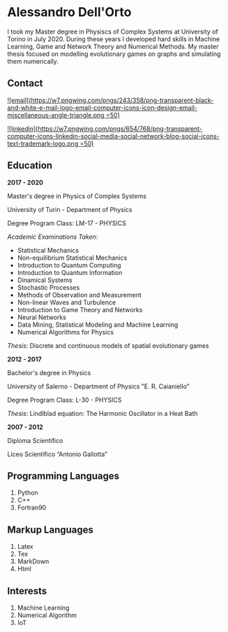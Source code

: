 # Alessandro Dell'Orto

I took my Master degree in Physiscs of Complex Systems at University of Torino in July 2020. During these years I developed hard skills in Machine Learning, Game and Network Theory and Numerical Methods. My master thesis focused on modelling evolutionary games on graphs and simulating them numerically.

## Contact

[![email](https://w7.pngwing.com/pngs/243/358/png-transparent-black-and-white-e-mail-logo-email-computer-icons-icon-design-email-miscellaneous-angle-triangle.png =50)](mailto:alessandro.dellor@edu.unito.it)

[![linkedin](https://w7.pngwing.com/pngs/654/768/png-transparent-computer-icons-linkedin-social-media-social-network-blog-social-icons-text-trademark-logo.png =50)](www.linkedin.com/in/alessandro-dell-orto-9100501b6) 

## Education

**2017 - 2020**

Master's degree in Physics of Complex Systems

University of Turin - Department of Physics

Degree Program Class: LM-17 - PHYSICS

_Academic Examinations Taken_:
- Statistical Mechanics
- Non-equilibrium Statistical Mechanics
- Introduction to Quantum Computing
- Introduction to Quantum Information
- Dinamical Systems
- Stochastic Processes
- Methods of Observation and Measurement
- Non-linear Waves and Turbulence
- Introduction to Game Theory and Networks
- Neural Networks
- Data Mining, Statistical Modeling and Machine Learning
- Numerical Algorithms for Physics

_Thesis_: Discrete and continuous models of spatial evolutionary games

**2012 - 2017**

Bachelor's degree in Physics

University of Salerno - Department of Physics "E. R. Caianiello"

Degree Program Class: L-30 - PHYSICS

_Thesis_: Lindlblad equation: The Harmonic Oscillator in a Heat Bath

**2007 - 2012**

Diploma Scientifico

Liceo Scientifico “Antonio Gallotta”


## Programming Languages

1. Python
2. C++
3. Fortran90

## Markup Languages

1. Latex
2. Tex
3. MarkDown
4. Html

## Interests

1. Machine Learning 
2. Numerical Algorithm 
3. IoT

